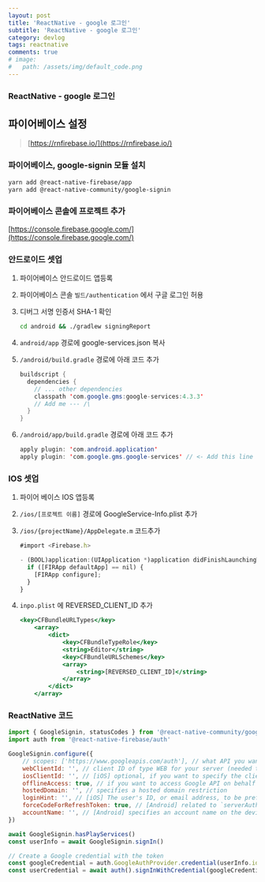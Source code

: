 ```yaml
---
layout: post
title: 'ReactNative - google 로그인'
subtitle: 'ReactNative - google 로그인'
category: devlog
tags: reactnative
comments: true
# image: 
#   path: /assets/img/default_code.png
---
```


### ReactNative - google 로그인

## 파이어베이스 설정

> [https://rnfirebase.io/](https://rnfirebase.io/)

### 파이어베이스,  google-signin 모듈 설치

```bash
yarn add @react-native-firebase/app
yarn add @react-native-community/google-signin
```

### 파이어베이스 콘솔에 프로젝트 추가

[https://console.firebase.google.com/](https://console.firebase.google.com/) 

### 안드로이드 셋업

1. 파이어베이스 안드로이드 앱등록
2. 파이어베이스 콘솔 `빌드/authentication` 에서 구글 로그인 허용
3. 디버그 서명 인증서 SHA-1 확인

    ```bash
    cd android && ./gradlew signingReport
    ```

4. `android/app` 경로에 google-services.json 복사
5. `/android/build.gradle` 경로에 아래 코드 추가

    ```java
    buildscript {
      dependencies {
        // ... other dependencies
        classpath 'com.google.gms:google-services:4.3.3'
        // Add me --- /\
      }
    }
    ```

6. `/android/app/build.gradle` 경로에 아래 코드 추가

    ```java
    apply plugin: 'com.android.application'
    apply plugin: 'com.google.gms.google-services' // <- Add this line
    ```

### IOS 셋업

1. 파이어 베이스 IOS 앱등록
2. `/ios/[프로젝트 이름]` 경로에 GoogleService-Info.plist 추가
3. `/ios/{projectName}/AppDelegate.m` 코드추가

    ```jsx
    #import <Firebase.h>

    - (BOOL)application:(UIApplication *)application didFinishLaunchingWithOptions:(NSDictionary *)launchOptions {
      if ([FIRApp defaultApp] == nil) {
        [FIRApp configure];
      }
    }
    ```

4. `inpo.plist` 에 REVERSED_CLIENT_ID 추가

    ```jsx
    <key>CFBundleURLTypes</key>
    	<array>
    		<dict>
    			<key>CFBundleTypeRole</key>
    			<string>Editor</string>
    			<key>CFBundleURLSchemes</key>
    			<array>
    				<string>[REVERSED_CLIENT_ID]</string>
    			</array>
    		</dict>
    	</array>
    ```

### ReactNative 코드

```jsx
import { GoogleSignin, statusCodes } from '@react-native-community/google-signin'
import auth from '@react-native-firebase/auth'

GoogleSignin.configure({
    // scopes: ['https://www.googleapis.com/auth'], // what API you want to access on behalf of the user, default is email and profile
    webClientId: '', // client ID of type WEB for your server (needed to verify user ID and offline access)
    iosClientId: '', // [iOS] optional, if you want to specify the client ID of type iOS (otherwise, it is taken from GoogleService-Info.plist)
    offlineAccess: true, // if you want to access Google API on behalf of the user FROM YOUR SERVER
    hostedDomain: '', // specifies a hosted domain restriction
    loginHint: '', // [iOS] The user's ID, or email address, to be prefilled in the authentication UI if possible. [See docs here](https://developers.google.com/identity/sign-in/ios/api/interface_g_i_d_sign_in.html#a0a68c7504c31ab0b728432565f6e33fd)
    forceCodeForRefreshToken: true, // [Android] related to `serverAuthCode`, read the docs link below *.
    accountName: '', // [Android] specifies an account name on the device that should be used
})

await GoogleSignin.hasPlayServices()
const userInfo = await GoogleSignin.signIn()

// Create a Google credential with the token
const googleCredential = auth.GoogleAuthProvider.credential(userInfo.idToken)
const userCredential = await auth().signInWithCredential(googleCredential)
```